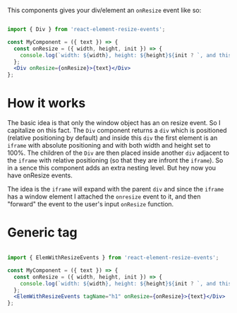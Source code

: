 This components gives your div/element an `onResize` event like so:

```jsx

import { Div } from 'react-element-resize-events';

const MyComponent = ({ text }) => {
  const onResize = ({ width, height, init }) => {
    console.log(`width: ${width}, height: ${height}${init ? `, and this resize event was due to element being mounted` : ``}.`);
  };
  <Div onResize={onResize}>{text}</Div>
};

```

# How it works

The basic idea is that only the window object has an on resize event. So I capitalize on this fact. The `Div` component returns a `div` which is positioned (relative positioning by default) and inside this `div` the first element is an `iframe` with absolute positioning and with both width and height set to 100%. The children of the `Div` are then placed inside another `div` adjacent to the `iframe` with relative positioning (so that they are infront the `iframe`). So in a sence this component adds an extra nesting level. But hey now you have onResize events.

The idea is the `iframe` will expand with the parent `div` and since the `iframe` has a window element I attached the `onresize` event to it, and then "forward" the event to the user's input `onResize` function.

# Generic tag

```jsx

import { ElemWithResizeEvents } from 'react-element-resize-events';

const MyComponent = ({ text }) => {
  const onResize = ({ width, height, init }) => {
    console.log(`width: ${width}, height: ${height}${init ? `, and this resize event was due to element being mounted` : ``}.`);
  };
  <ElemWithResizeEvents tagName="h1" onResize={onResize}>{text}</Div>
};

```
